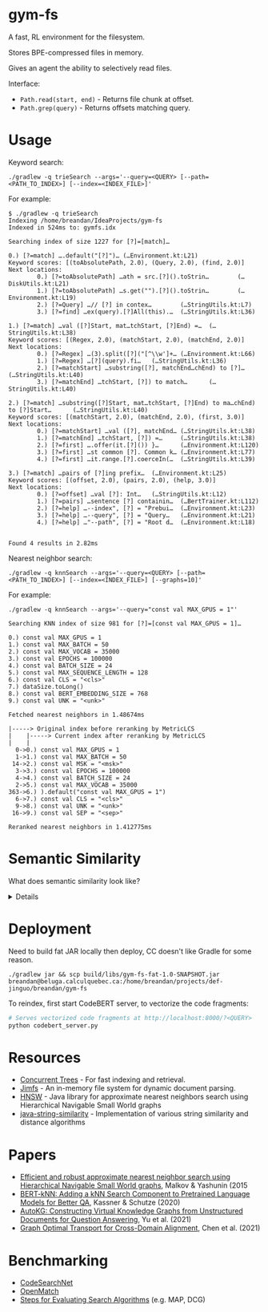 # gym-fs

A fast, RL environment for the filesystem.

Stores BPE-compressed files in memory.

Gives an agent the ability to selectively read files.

Interface:

* `Path.read(start, end)` - Returns file chunk at offset.
* `Path.grep(query)` - Returns offsets matching query.

# Usage

Keyword search:

`./gradlew -q trieSearch --args='--query=<QUERY> [--path=<PATH_TO_INDEX>] [--index=<INDEX_FILE>]'`

For example:

```
$ ./gradlew -q trieSearch
Indexing /home/breandan/IdeaProjects/gym-fs
Indexed in 524ms to: gymfs.idx

Searching index of size 1227 for [?]=[match]…

0.) [?=match] ….default("[?]")… (…Environment.kt:L21)
Keyword scores: [(toAbsolutePath, 2.0), (Query, 2.0), (find, 2.0)]
Next locations:
        0.) [?=toAbsolutePath] …ath = src.[?]().toStrin…        (…DiskUtils.kt:L21)
        1.) [?=toAbsolutePath] …s.get("").[?]().toStrin…        (…Environment.kt:L19)
        2.) [?=Query] …// [?] in contex…        (…StringUtils.kt:L7)
        3.) [?=find] …ex(query).[?]All(this).…  (…StringUtils.kt:L36)

1.) [?=match] …val ([?]Start, mat…tchStart, [?]End) =…  (…StringUtils.kt:L38)
Keyword scores: [(Regex, 2.0), (matchStart, 2.0), (matchEnd, 2.0)]
Next locations:
        0.) [?=Regex] …(3).split([?]("[^\\w']+… (…Environment.kt:L66)
        1.) [?=Regex] …[?](query).fi…   (…StringUtils.kt:L36)
        2.) [?=matchStart] …substring([?], matchEnd…chEnd) to [?]…      (…StringUtils.kt:L40)
        3.) [?=matchEnd] …tchStart, [?]) to match…      (…StringUtils.kt:L40)

2.) [?=match] …substring([?]Start, mat…tchStart, [?]End) to ma…chEnd) to [?]Start…      (…StringUtils.kt:L40)
Keyword scores: [(matchStart, 2.0), (matchEnd, 2.0), (first, 3.0)]
Next locations:
        0.) [?=matchStart] …val ([?], matchEnd… (…StringUtils.kt:L38)
        1.) [?=matchEnd] …tchStart, [?]) =…     (…StringUtils.kt:L38)
        2.) [?=first] ….offer(it.[?]()) }…      (…Environment.kt:L120)
        3.) [?=first] …st common [?]. Common k… (…Environment.kt:L77)
        4.) [?=first] …it.range.[?].coerceIn(…  (…StringUtils.kt:L39)

3.) [?=match] …pairs of [?]ing prefix…  (…Environment.kt:L25)
Keyword scores: [(offset, 2.0), (pairs, 2.0), (help, 3.0)]
Next locations:
        0.) [?=offset] …val [?]: Int…   (…StringUtils.kt:L12)
        1.) [?=pairs] …sentence [?] containin…  (…BertTrainer.kt:L112)
        2.) [?=help] …--index", [?] = "Prebui…  (…Environment.kt:L23)
        3.) [?=help] …--query", [?] = "Query…   (…Environment.kt:L21)
        4.) [?=help] …"--path", [?] = "Root d…  (…Environment.kt:L18)


Found 4 results in 2.82ms
```

Nearest neighbor search:

`./gradlew -q knnSearch --args='--query=<QUERY> [--path=<PATH_TO_INDEX>] [--index=<INDEX_FILE>] [--graphs=10]'`

For example:

```
./gradlew -q knnSearch --args='--query="const val MAX_GPUS = 1"'

Searching KNN index of size 981 for [?]=[const val MAX_GPUS = 1]…

0.) const val MAX_GPUS = 1
1.) const val MAX_BATCH = 50
2.) const val MAX_VOCAB = 35000
3.) const val EPOCHS = 100000
4.) const val BATCH_SIZE = 24
5.) const val MAX_SEQUENCE_LENGTH = 128
6.) const val CLS = "<cls>"
7.) dataSize.toLong()
8.) const val BERT_EMBEDDING_SIZE = 768
9.) const val UNK = "<unk>"

Fetched nearest neighbors in 1.48674ms

|-----> Original index before reranking by MetricLCS
|    |-----> Current index after reranking by MetricLCS
|    |
  0->0.) const val MAX_GPUS = 1
  1->1.) const val MAX_BATCH = 50
 14->2.) const val MSK = "<msk>"
  3->3.) const val EPOCHS = 100000
  4->4.) const val BATCH_SIZE = 24
  2->5.) const val MAX_VOCAB = 35000
363->6.) ).default("const val MAX_GPUS = 1")
  6->7.) const val CLS = "<cls>"
  9->8.) const val UNK = "<unk>"
 16->9.) const val SEP = "<sep>"

Reranked nearest neighbors in 1.412775ms
```

# Semantic Similarity

What does semantic similarity look like?

<details>

```
Nearest nearest neighbors by cumulative similarity

0.] .toLabeledGraph()
	0.0.] .toTypedArray()
	0.1.] .toList()
	0.2.] .asSequence()
	0.3.] .allCodeFragments()
	0.4.] .renderVKG()
	0.5.] .shuffled()
	0.6.] .distinct()
	0.7.] dataSize.toLong()
	0.8.] .readText().lines()
	0.9.] PolynomialDecayTracker.builder()


1.] const val MAX_BATCH = 50
	1.0.] const val MAX_VOCAB = 35000
	1.1.] const val MAX_GPUS = 1
	1.2.] const val EPOCHS = 100000
	1.3.] const val MAX_SEQUENCE_LENGTH = 128
	1.4.] const val BATCH_SIZE = 24
	1.5.] const val CLS = "<cls>"
	1.6.] const val UNK = "<unk>"
	1.7.] const val BERT_EMBEDDING_SIZE = 768
	1.8.] dataSize.toLong()
	1.9.] val targetEmbedding =


2.] const val MAX_VOCAB = 35000
	2.0.] const val MAX_BATCH = 50
	2.1.] const val EPOCHS = 100000
	2.2.] const val MAX_GPUS = 1
	2.3.] const val MAX_SEQUENCE_LENGTH = 128
	2.4.] const val CLS = "<cls>"
	2.5.] const val BATCH_SIZE = 24
	2.6.] const val UNK = "<unk>"
	2.7.] const val MSK = "<msk>"
	2.8.] const val BERT_EMBEDDING_SIZE = 768
	2.9.] dataSize.toLong()


3.] .toTypedArray()
	3.0.] .toLabeledGraph()
	3.1.] .toList()
	3.2.] .asSequence()
	3.3.] .shuffled()
	3.4.] .allCodeFragments()
	3.5.] dataSize.toLong()
	3.6.] .distinct()
	3.7.] .renderVKG()
	3.8.] WarmUpTracker.builder()
	3.9.] PolynomialDecayTracker.builder()


4.] const val EPOCHS = 100000
	4.0.] const val MAX_VOCAB = 35000
	4.1.] const val MAX_BATCH = 50
	4.2.] const val MAX_GPUS = 1
	4.3.] const val MAX_SEQUENCE_LENGTH = 128
	4.4.] const val CLS = "<cls>"
	4.5.] const val BATCH_SIZE = 24
	4.6.] const val UNK = "<unk>"
	4.7.] const val MSK = "<msk>"
	4.8.] const val SEP = "<sep>"
	4.9.] const val BERT_EMBEDDING_SIZE = 768


5.] .toList()
	5.0.] .toTypedArray()
	5.1.] .toLabeledGraph()
	5.2.] .distinct()
	5.3.] .asSequence()
	5.4.] .shuffled()
	5.5.] .readText().lines()
	5.6.] .allCodeFragments()
	5.7.] .show()
	5.8.] .allFilesRecursively()
	5.9.] dataSize.toLong()


6.] .shuffled()
	6.0.] .distinct()
	6.1.] .renderVKG()
	6.2.] .toLabeledGraph()
	6.3.] .show()
	6.4.] .toTypedArray()
	6.5.] .toList()
	6.6.] .asSequence()
	6.7.] .allCodeFragments()
	6.8.] .build()
	6.9.] dataSize.toLong()


7.] const val MAX_GPUS = 1
	7.0.] const val MAX_BATCH = 50
	7.1.] const val MAX_VOCAB = 35000
	7.2.] const val EPOCHS = 100000
	7.3.] const val BATCH_SIZE = 24
	7.4.] const val MAX_SEQUENCE_LENGTH = 128
	7.5.] const val CLS = "<cls>"
	7.6.] dataSize.toLong()
	7.7.] const val BERT_EMBEDDING_SIZE = 768
	7.8.] const val UNK = "<unk>"
	7.9.] const val CODEBERT_CLS_TOKEN = "<s>"


8.] PolynomialDecayTracker.builder()
	8.0.] WarmUpTracker.builder()
	8.1.] PaddingStackBatchifier.builder()
	8.2.] dataSize.toLong()
	8.3.] TrainBertOnCode.runExample()
	8.4.] executorService.shutdownNow()
	8.5.] trainer.metrics = Metrics()
	8.6.] .shuffled()
	8.7.] .toLabeledGraph()
	8.8.] .toTypedArray()
	8.9.] .distinct()
```
</details>

# Deployment

Need to build fat JAR locally then deploy, CC doesn't like Gradle for some reason.

```
./gradlew jar && scp build/libs/gym-fs-fat-1.0-SNAPSHOT.jar breandan@beluga.calculquebec.ca:/home/breandan/projects/def-jinguo/breandan/gym-fs
```

To reindex, first start CodeBERT server, to vectorize the code fragments:

```bash
# Serves vectorized code fragments at http://localhost:8000/?<QUERY>
python codebert_server.py
```

# Resources

* [Concurrent Trees](https://github.com/npgall/concurrent-trees) - For fast indexing and retrieval.
* [Jimfs](https://github.com/google/jimfs) - An in-memory file system for dynamic document parsing.
* [HNSW](https://github.com/jelmerk/hnswlib) - Java library for approximate nearest neighbors search using Hierarchical Navigable Small World graphs
* [java-string-similarity](https://github.com/tdebatty/java-string-similarity) - Implementation of various string similarity and distance algorithms

# Papers

* [Efficient and robust approximate nearest neighbor search using Hierarchical Navigable Small World graphs](https://arxiv.org/pdf/1603.09320.pdf), Malkov & Yashunin (2015
* [BERT-kNN: Adding a kNN Search Component to Pretrained Language Models for Better QA](https://arxiv.org/pdf/2005.00766.pdf), Kassner & Schutze (2020)
* [AutoKG: Constructing Virtual Knowledge Graphs from Unstructured Documents for Question Answering](https://arxiv.org/pdf/2008.08995.pdf), Yu et al. (2021)
* [Graph Optimal Transport for Cross-Domain Alignment](http://proceedings.mlr.press/v119/chen20e/chen20e.pdf), Chen et al. (2021)

# Benchmarking

* [CodeSearchNet](https://github.com/github/CodeSearchNet)
* [OpenMatch](https://github.com/thunlp/OpenMatch)
* [Steps for Evaluating Search Algorithms](https://shopify.engineering/evaluating-search-algorithms) (e.g. MAP, DCG)